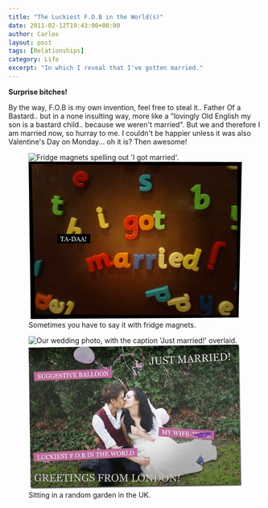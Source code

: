 ```yaml
---
title: "The Luckiest F.O.B in the World(s)"
date: 2011-02-12T19:43:00+00:00
author: Carlos
layout: post
tags: [Relationships]
category: Life
excerpt: "In which I reveal that I've gotten married."
---
```

**Surprise bitches!**
  
By the way, F.O.B is my own invention, feel free to steal it.. Father Of a Bastard.. but in a none insulting way, more like a "lovingly Old English my son is a bastard child.. because we weren't married". But we and therefore I am married now, so hurray to me. I couldn't be happier unless it was also Valentine's Day on Monday... oh it is? Then awesome!

<figure>
    <img class="js-lazy-load" data-original="/assets/posts/2011/02/fridged.png" alt="Fridge magnets spelling out 'I got married'.">
  <noscript>
    <img src="/assets/posts/2011/02/fridged.png" alt="Fridge magnets spelling out 'I got married'.">
  </noscript>
  <figcaption>Sometimes you have to say it with fridge magnets.</figcaption>
</figure>

<figure>
    <img class="js-lazy-load" data-original="/assets/posts/2011/02/just-got.png" alt="Our wedding photo, with the caption 'Just married!' overlaid.">
  <noscript>
    <img src="/assets/posts/2011/02/just-got.png" alt="Our wedding photo, with the caption 'Just married!' overlaid.">
  </noscript>
  <figcaption>Sitting in a random garden in the UK.</figcaption>
</figure>